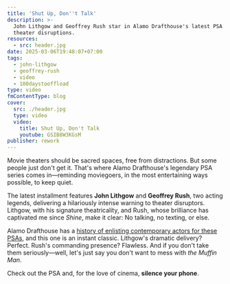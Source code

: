 ```yaml
---
title: 'Shut Up, Don''t Talk'
description: >-
  John Lithgow and Geoffrey Rush star in Alamo Drafthouse's latest PSA against
  theater disruptions.
resources:
  - src: header.jpg
date: 2025-03-06T19:48:07+07:00
tags:
  - john-lithgow
  - geoffrey-rush
  - video
  - 100daystooffload
type: video
fmContentType: blog
cover:
  src: ./header.jpg
  type: video
  video:
    title: Shut Up, Don't Talk
    youtube: GSIB8W3KGsM
publisher: rework
---
```


Movie theaters should be sacred spaces, free from distractions. But some people just don't get it. That's where Alamo Drafthouse's legendary PSA series comes in—reminding moviegoers, in the most entertaining ways possible, to keep quiet.

The latest installment features **John Lithgow** and **Geoffrey Rush**, two acting legends, delivering a hilariously intense warning to theater disruptors. Lithgow, with his signature theatricality, and Rush, whose brilliance has captivated me since *Shine*, make it clear: No talking, no texting, or else.

Alamo Drafthouse has a [history of enlisting contemporary actors for these PSAs](https://www.youtube.com/playlist?list=PLpX5OvrhWl9I59CYEx_ZtXnSmpBQEDbWe), and this one is an instant classic. Lithgow's dramatic delivery? Perfect. Rush's commanding presence? Flawless. And if you don't take them seriously—well, let's just say you don't want to mess with *the Muffin Man*.

Check out the PSA and, for the love of cinema, **silence your phone**.
